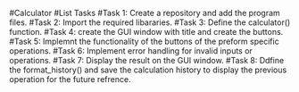 #Calculator
#List Tasks
#Task 1: Create a repository and add the program files.
#Task 2: Import the required libararies.
#Task 3: Define the calculator() function.
#Task 4: create the GUI window with title and create the buttons.
#Task 5: Implemnt the functionality of the buttons of the preform specific operations.
#Task 6: Implement error handling for invalid inputs or operations.
#Task 7: Display the result on the GUI window.
#Task 8: Ddfine the format_history() and save the calculation history to display the previous operation for the future refrence.
